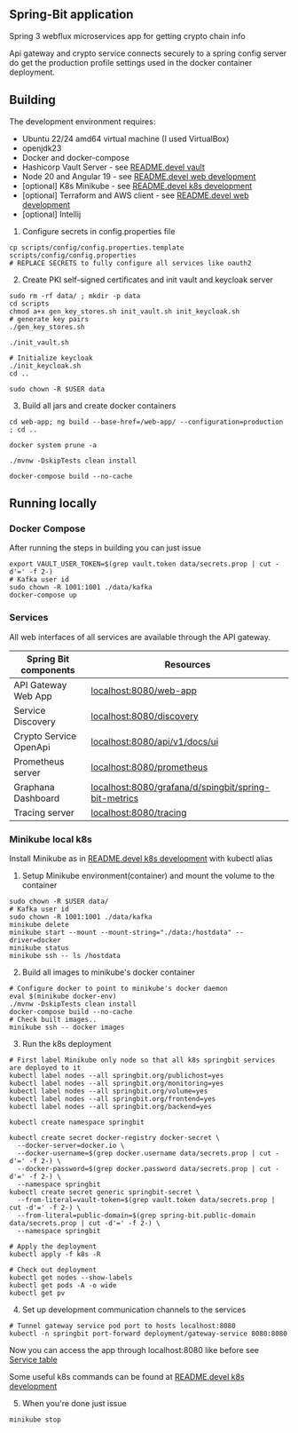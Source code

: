## Spring-Bit application

Spring 3 webflux microservices app for getting crypto chain info

Api gateway and crypto service connects securely to a spring config server do get the production profile settings used in the docker container deployment.


## Building

The development environment requires:

- Ubuntu 22/24 amd64 virtual machine (I used VirtualBox)
- openjdk23
- Docker and docker-compose
- Hashicorp Vault Server - see [README.devel vault](README.devel.md#vault-install)
- Node 20 and Angular 19 - see [README.devel web development](README.devel.md#web-development)
- [optional] K8s Minikube - see [README.devel k8s development](README.devel.md#kubernetes-development)
- [optional] Terraform and AWS client - see [README.devel web development](README.devel.md#terraform-aws-deployment)
- [optional] Intellij

1. Configure secrets in config.properties file
```shell
cp scripts/config/config.properties.template scripts/config/config.properties
# REPLACE SECRETS to fully configure all services like oauth2
```

2. Create PKI self-signed certificates and init vault and keycloak server
```shell
sudo rm -rf data/ ; mkdir -p data
cd scripts
chmod a+x gen_key_stores.sh init_vault.sh init_keycloak.sh
# generate key pairs
./gen_key_stores.sh

./init_vault.sh

# Initialize keycloak
./init_keycloak.sh
cd ..

sudo chown -R $USER data
```

3. Build all jars and create docker containers

```shell
cd web-app; ng build --base-href=/web-app/ --configuration=production ; cd ..

docker system prune -a

./mvnw -DskipTests clean install

docker-compose build --no-cache
```

## Running locally

### Docker Compose

After running the steps in building you can just issue

```shell
export VAULT_USER_TOKEN=$(grep vault.token data/secrets.prop | cut -d'=' -f 2-)
# Kafka user id
sudo chown -R 1001:1001 ./data/kafka
docker-compose up
```

### Services

All web interfaces of all services are available through the API gateway.


| Spring Bit components  | Resources                                                                                                           |
|------------------------|---------------------------------------------------------------------------------------------------------------------|
| API Gateway Web App    | [localhost:8080/web-app](http://localhost:8080/web-app)                                                             |
| Service Discovery      | [localhost:8080/discovery](http://localhost:8080/discovery)                                                         |
| Crypto Service OpenApi | [localhost:8080/api/v1/docs/ui](http://localhost:8080/api/v1/docs/ui)                                               |
| Prometheus server      | [localhost:8080/prometheus](http://localhost:8080/prometheus)                                                       |
| Graphana Dashboard     | [localhost:8080/grafana/d/spingbit/spring-bit-metrics](http://localhost:8080/grafana/d/spingbit/spring-bit-metrics) |
| Tracing server         | [localhost:8080/tracing](http://localhost:8080/tracing)                                                             |

### Minikube local k8s

Install Minikube as in [README.devel k8s development](README.devel.md#kubernetes-development) with kubectl alias

1. Setup Minikube environment(container) and mount the volume to the container
```shell
sudo chown -R $USER data/
# Kafka user id
sudo chown -R 1001:1001 ./data/kafka
minikube delete
minikube start --mount --mount-string="./data:/hostdata" --driver=docker
minikube status
minikube ssh -- ls /hostdata
```
2. Build all images to minikube's docker container
```shell
# Configure docker to point to minikube's docker daemon
eval $(minikube docker-env)
./mvnw -DskipTests clean install
docker-compose build --no-cache
# Check built images..
minikube ssh -- docker images
```

3. Run the k8s deployment
```shell
# First label Minikube only node so that all k8s springbit services are deployed to it
kubectl label nodes --all springbit.org/publichost=yes
kubectl label nodes --all springbit.org/monitoring=yes
kubectl label nodes --all springbit.org/volume=yes
kubectl label nodes --all springbit.org/frontend=yes
kubectl label nodes --all springbit.org/backend=yes

kubectl create namespace springbit

kubectl create secret docker-registry docker-secret \
  --docker-server=docker.io \
  --docker-username=$(grep docker.username data/secrets.prop | cut -d'=' -f 2-) \
  --docker-password=$(grep docker.password data/secrets.prop | cut -d'=' -f 2-) \
  --namespace springbit
kubectl create secret generic springbit-secret \
  --from-literal=vault-token=$(grep vault.token data/secrets.prop | cut -d'=' -f 2-) \
  --from-literal=public-domain=$(grep spring-bit.public-domain data/secrets.prop | cut -d'=' -f 2-) \
  --namespace springbit

# Apply the deployment
kubectl apply -f k8s -R 

# Check out deployment
kubectl get nodes --show-labels
kubectl get pods -A -o wide
kubectl get pv
```

4. Set up development communication channels to the services
```shell
# Tunnel gateway service pod port to hosts localhost:8080
kubectl -n springbit port-forward deployment/gateway-service 8080:8080
```
Now you can access the app through localhost:8080 like before see [Service table](#Services)

Some useful k8s commands can be found at [README.devel k8s development](README.devel.md#kubernetes-development)

5. When you're done just issue
```shell
minikube stop
```
